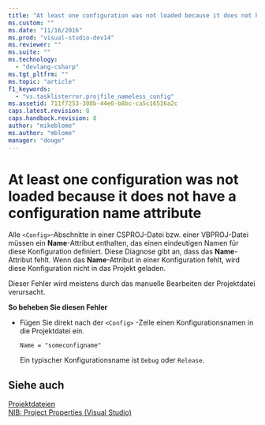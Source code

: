 ```yaml
---
title: "At least one configuration was not loaded because it does not have a configuration name attribute | Microsoft Docs"
ms.custom: ""
ms.date: "11/16/2016"
ms.prod: "visual-studio-dev14"
ms.reviewer: ""
ms.suite: ""
ms.technology: 
  - "devlang-csharp"
ms.tgt_pltfrm: ""
ms.topic: "article"
f1_keywords: 
  - "vs.tasklisterror.projfile_nameless_config"
ms.assetid: 711f7253-308b-44e0-b8bc-ca5c16536a2c
caps.latest.revision: 8
caps.handback.revision: 8
author: "mikeblome"
ms.author: "mblome"
manager: "douge"
---
```

# At least one configuration was not loaded because it does not have a configuration name attribute
Alle `<Config>`\-Abschnitte in einer CSPROJ\-Datei bzw. einer VBPROJ\-Datei müssen ein **Name**\-Attribut enthalten, das einen eindeutigen Namen für diese Konfiguration definiert.  Diese Diagnose gibt an, dass das **Name**\-Attribut fehlt.  Wenn das **Name**\-Attribut in einer Konfiguration fehlt, wird diese Konfiguration nicht in das Projekt geladen.  
  
 Dieser Fehler wird meistens durch das manuelle Bearbeiten der Projektdatei verursacht.  
  
 **So beheben Sie diesen Fehler**  
  
-   Fügen Sie direkt nach der `<Config>` \-Zeile einen Konfigurationsnamen in die Projektdatei ein.  
  
    ```  
    Name = "someconfigname"  
    ```  
  
     Ein typischer Konfigurationsname ist `Debug` oder `Release`.  
  
## Siehe auch  
 [Projektdateien](/visual-cpp/ide/project-files)   
 [NIB: Project Properties \(Visual Studio\)](http://msdn.microsoft.com/de-de/eb4c97ed-f667-4850-98d0-6e2a4d21bbca)